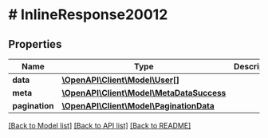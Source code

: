 # # InlineResponse20012

## Properties

Name | Type | Description | Notes
------------ | ------------- | ------------- | -------------
**data** | [**\OpenAPI\Client\Model\User[]**](User.md) |  | [optional] 
**meta** | [**\OpenAPI\Client\Model\MetaDataSuccess**](MetaDataSuccess.md) |  | [optional] 
**pagination** | [**\OpenAPI\Client\Model\PaginationData**](PaginationData.md) |  | [optional] 

[[Back to Model list]](../../README.md#documentation-for-models) [[Back to API list]](../../README.md#documentation-for-api-endpoints) [[Back to README]](../../README.md)


